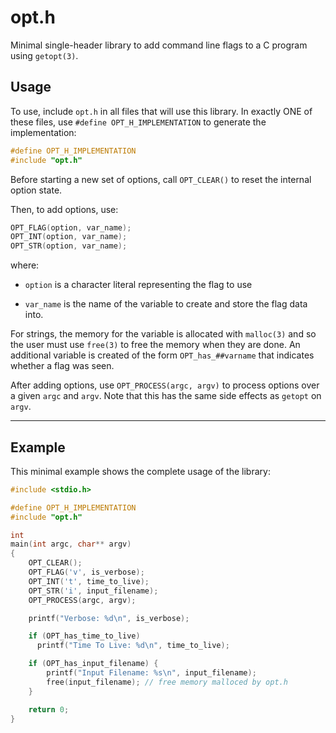 # opt.h
Minimal single-header library to add command line flags to a C program using `getopt(3)`.

## Usage

To use, include `opt.h` in all files that will use this library. In exactly ONE of these files, use `#define
OPT_H_IMPLEMENTATION` to generate the implementation:

```c
#define OPT_H_IMPLEMENTATION
#include "opt.h"
```

Before starting a new set of options, call `OPT_CLEAR()` to reset the internal option state.

Then, to add options, use:

```c
OPT_FLAG(option, var_name);
OPT_INT(option, var_name);
OPT_STR(option, var_name);
```

where:

- `option` is a character literal representing the flag to use

- `var_name` is the name of the variable to create and store the flag data into.

For strings, the memory for the variable is allocated with `malloc(3)` and so the user must use `free(3)` to free the
memory when they are done.  An additional variable is created of the form `OPT_has_##varname` that indicates whether a
flag was seen.

After adding options, use `OPT_PROCESS(argc, argv)` to process options over a given `argc` and `argv`. Note that this
has the same side effects as `getopt` on `argv`.

---

## Example
This minimal example shows the complete usage of the library:

```c
#include <stdio.h>

#define OPT_H_IMPLEMENTATION
#include "opt.h"

int
main(int argc, char** argv)
{
    OPT_CLEAR();
    OPT_FLAG('v', is_verbose);
    OPT_INT('t', time_to_live);
    OPT_STR('i', input_filename);
    OPT_PROCESS(argc, argv);

    printf("Verbose: %d\n", is_verbose);

    if (OPT_has_time_to_live)
      printf("Time To Live: %d\n", time_to_live);

    if (OPT_has_input_filename) {
        printf("Input Filename: %s\n", input_filename);
        free(input_filename); // free memory malloced by opt.h
    }

    return 0;
}
```
